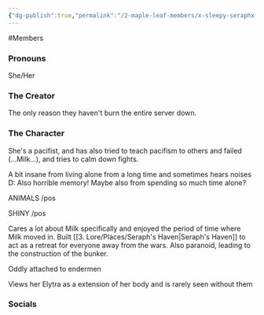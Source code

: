 ```yaml
---
{"dg-publish":true,"permalink":"/2-maple-leaf-members/x-sleepy-seraphx-seraph/","created":"2024-11-25T13:30:32.906-05:00"}
---
```


#Members 
### Pronouns
She/Her
### The Creator
The only reason they haven't burn the entire server down.
### The Character
She's a pacifist, and has also tried to teach pacifism to others and failed (...Milk...), and tries to calm down fights. 

A bit insane from living alone from a long time and sometimes hears noises D: Also horrible memory! Maybe also from spending so much time alone? 

ANIMALS /pos

SHINY /pos

Cares a lot about Milk specifically and enjoyed the period of time where Milk moved in. Built [[3. Lore/Places/Seraph's Haven\|Seraph's Haven]] to act as a retreat for everyone away from the wars. Also paranoid, leading to the construction of the bunker. 

Oddly attached to endermen

Views her Elytra as a extension of her body and is rarely seen without them
### Socials